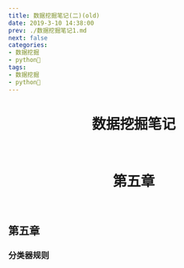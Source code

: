 ```yaml
---
title: 数据挖掘笔记(二)(old)
date: 2019-3-10 14:38:00
prev: ./数据挖掘笔记1.md
next: false
categories:
- 数据挖掘
- python🐍
tags:
- 数据挖掘
- python🐍
---
```


<div align=center><h1>数据挖掘笔记</h1></div>
<br/>
<div align=center><h1>第五章</h1></div>  <br/>

## 第五章
### 分类器规则
